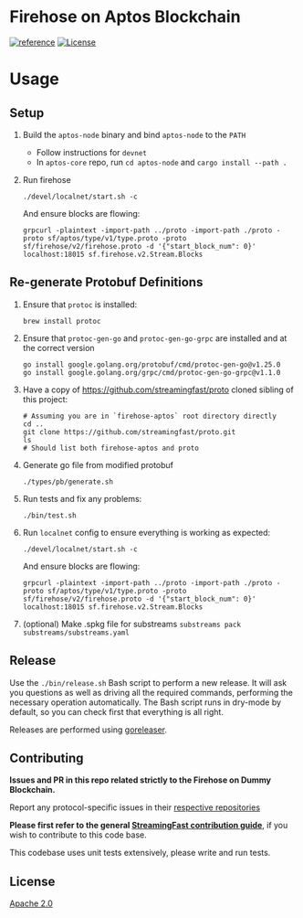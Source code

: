 # Firehose on Aptos Blockchain
[![reference](https://img.shields.io/badge/godoc-reference-5272B4.svg?style=flat-square)](https://pkg.go.dev/github.com/streamingfast/firehose-aptos)
[![License](https://img.shields.io/badge/License-Apache%202.0-blue.svg)](https://opensource.org/licenses/Apache-2.0)

# Usage

## Setup

1. Build the `aptos-node` binary and bind `aptos-node` to the `PATH`
    - Follow instructions for `devnet`
    - In `aptos-core` repo, run `cd aptos-node` and `cargo install --path .`
1. Run firehose
    ```
    ./devel/localnet/start.sh -c
    ```

    And ensure blocks are flowing:

    ```
    grpcurl -plaintext -import-path ../proto -import-path ./proto -proto sf/aptos/type/v1/type.proto -proto sf/firehose/v2/firehose.proto -d '{"start_block_num": 0}' localhost:18015 sf.firehose.v2.Stream.Blocks
    ```

## Re-generate Protobuf Definitions

1. Ensure that `protoc` is installed:
   ```
   brew install protoc
   ```

1. Ensure that `protoc-gen-go` and `protoc-gen-go-grpc` are installed and at the correct version
    ```
    go install google.golang.org/protobuf/cmd/protoc-gen-go@v1.25.0
    go install google.golang.org/grpc/cmd/protoc-gen-go-grpc@v1.1.0
    ```

1. Have a copy of https://github.com/streamingfast/proto cloned sibling of this project:
    ```
    # Assuming you are in `firehose-aptos` root directory directly
    cd ..
    git clone https://github.com/streamingfast/proto.git
    ls
    # Should list both firehose-aptos and proto
    ```

1. Generate go file from modified protobuf

   ```
   ./types/pb/generate.sh
   ```

1. Run tests and fix any problems:

    ```
    ./bin/test.sh
    ```

1. Run `localnet` config to ensure everything is working as expected:

    ```
    ./devel/localnet/start.sh -c
    ```

    And ensure blocks are flowing:

    ```
    grpcurl -plaintext -import-path ../proto -import-path ./proto -proto sf/aptos/type/v1/type.proto -proto sf/firehose/v2/firehose.proto -d '{"start_block_num": 0}' localhost:18015 sf.firehose.v2.Stream.Blocks
    ```

1. (optional) Make .spkg file for substreams
    ```substreams pack substreams/substreams.yaml```
## Release

Use the `./bin/release.sh` Bash script to perform a new release. It will ask you questions
as well as driving all the required commands, performing the necessary operation automatically.
The Bash script runs in dry-mode by default, so you can check first that everything is all right.

Releases are performed using [goreleaser](https://goreleaser.com/).

## Contributing

**Issues and PR in this repo related strictly to the Firehose on Dummy Blockchain.**

Report any protocol-specific issues in their
[respective repositories](https://github.com/streamingfast/streamingfast#protocols)

**Please first refer to the general
[StreamingFast contribution guide](https://github.com/streamingfast/streamingfast/blob/master/CONTRIBUTING.md)**,
if you wish to contribute to this code base.

This codebase uses unit tests extensively, please write and run tests.

## License

[Apache 2.0](LICENSE)
